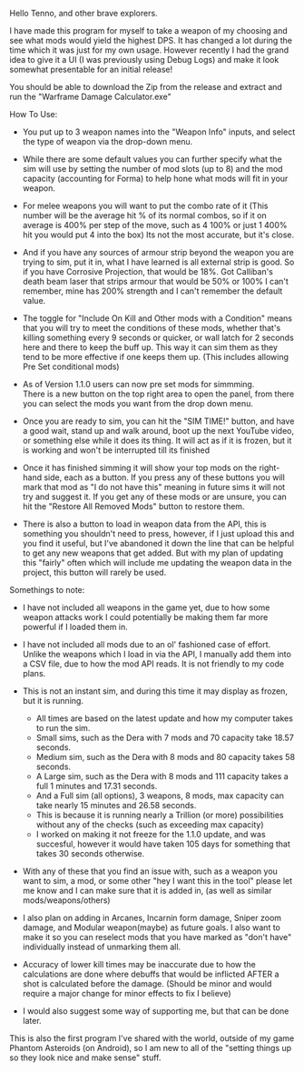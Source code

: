 Hello Tenno, and other brave explorers.

I have made this program for myself to take a weapon of my choosing and see what mods would yield the highest DPS. It has changed a lot during the time which it was just for my own usage. However recently I had the grand idea to give it a UI (I was previously using Debug Logs) and make it look somewhat presentable for an initial release!

You should be able to download the Zip from the release and extract and run the "Warframe Damage Calculator.exe"

How To Use:

- You put up to 3 weapon names into the "Weapon Info" inputs, and select the type of weapon via the drop-down menu.<br>
- While there are some default values you can further specify what the sim will use by setting the number of mod slots (up to 8) and the mod capacity (accounting for Forma) to help hone what mods will fit in your weapon.<br>
- For melee weapons you will want to put the combo rate of it (This number will be the average hit % of its normal combos, so if it on average is 400% per step of the move, such as 4 100% or just 1 400% hit you would put 4 into the box) Its not the most accurate, but it's close.<br>
- And if you have any sources of armour strip beyond the weapon you are trying to sim, put it in, what I have learned is all external strip is good. So if you have Corrosive Projection, that would be 18%. Got Calliban's death beam laser that strips armour that would be 50% or 100% I can't remember, mine has 200% strength and I can't remember the default value.<br>
- The toggle for "Include On Kill and Other mods with a Condition" means that you will try to meet the conditions of these mods, whether that's killing something every 9 seconds or quicker, or wall latch for 2 seconds here and there to keep the buff up. This way it can sim them as they tend to be more effective if one keeps them up. (This includes allowing Pre Set conditional mods)

- As of Version 1.1.0 users can now pre set mods for simmming.
<br>There is a new button on the top right area to open the panel, from there you can select the mods you want from the drop down menu.

- Once you are ready to sim, you can hit the "SIM TIME!" button, and have a good wait, stand up and walk around, boot up the next YouTube video, or something else while it does its thing. It will act as if it is frozen, but it is working and won't be interrupted till its finished 

- Once it has finished simming it will show your top mods on the right-hand side, each as a button. If you press any of these buttons you will mark that mod as "I do not have this" meaning in future sims it will not try and suggest it. If you get any of these mods or are unsure, you can hit the "Restore All Removed Mods" button to restore them.

- There is also a button to load in weapon data from the API, this is something you shouldn't need to press, however, if I just upload this and you find it useful, but I've abandoned it down the line that can be helpful to get any new weapons that get added. But with my plan of updating this "fairly" often which will include me updating the weapon data in the project, this button will rarely be used.

Somethings to note:
  - I have not included all weapons in the game yet, due to how some weapon attacks work I could potentially be making them far more powerful if I loaded them in.
  - I have not included all mods due to an ol' fashioned case of effort. Unlike the weapons which I load in via the API, I manually add them into a CSV file, due to how the mod API reads. It is not friendly to my code plans.
  - This is not an instant sim, and during this time it may display as frozen, but it is running.
    - All times are based on the latest update and how my computer takes to run the sim.
    - Small sims, such as the Dera with 7 mods and 70 capacity take 18.57 seconds.
    - Medium sim, such as the Dera with 8 mods and 80 capacity takes 58 seconds.
    - A Large sim, such as the Dera with 8 mods and 111 capacity takes a full 1 minutes and 17.31 seconds.
    - And a Full sim (all options), 3 weapons, 8 mods, max capacity can take nearly 15 minutes and 26.58 seconds.
    - This is because it is running nearly a Trillion (or more) possibilities without any of the checks (such as exceeding max capacity)
    - I worked on making it not freeze for the 1.1.0 update, and was succesful, however it would have taken 105 days for something that takes 30 seconds otherwise.

  - With any of these that you find an issue with, such as a weapon you want to sim, a mod, or some other "hey I want this in the tool" please let me know and I can make sure that it is added in, (as well as similar mods/weapons/others)

  - I also plan on adding in Arcanes, Incarnin form damage, Sniper zoom damage, and Modular weapon(maybe) as future goals. I also want to make it so you can reselect mods that you have marked as "don't have" individually instead of unmarking them all.
  - Accuracy of lower kill times may be inaccurate due to how the calculations are done where debuffs that would be inflicted AFTER a shot is calculated before the damage. (Should be minor and would require a major change for minor effects to fix I believe)
  - I would also suggest some way of supporting me, but that can be done later.

  This is also the first program I've shared with the world, outside of my game Phantom Asteroids (on Android), so I am new to all of the "setting things up so they look nice and make sense" stuff.
